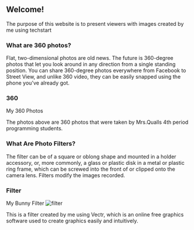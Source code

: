 ## Welcome!
The purpose of this website is to present viewers with images created by me using techstart
### What are 360 photos?

Flat, two-dimensional photos are old news. The future is 360-degree photos that let you look around in any direction from a single standing position. You can share 360-degree photos everywhere from Facebook to Street View, and unlike 360 video, they can be easily snapped using the phone you’ve already got.


### 360
My 360 Photos
<script src="//360.vizor.io/scripts/embed.js" data-vizorurl="https://360.vizor.io/embed/v/ybee" ></script>

<script src="//360.vizor.io/scripts/embed.js" data-vizorurl="https://360.vizor.io/embed/v/axlw" ></script>

The photos above are 360 photos that were taken by Mrs.Qualls 4th period programming students.

### What Are Photo Filters?

The filter can be of a square or oblong shape and mounted in a holder accessory, or, more commonly, a glass or plastic disk in a metal or plastic ring frame, which can be screwed into the front of or clipped onto the camera lens. Filters modify the images recorded.

### Filter
My Bunny Filter
![filter](bunny(2).png?raw=true "Optional Title")

This is a filter created by me using Vectr, which is an online free graphics software used to create graphics easily and intuitively. 
